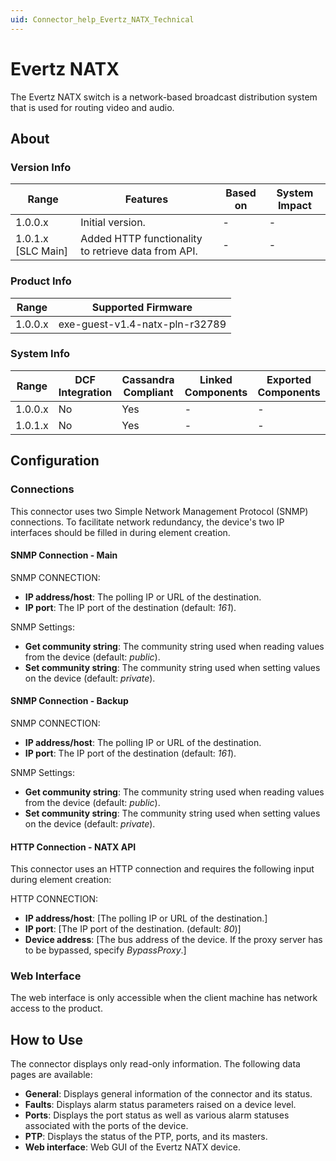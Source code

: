 ```yaml
---
uid: Connector_help_Evertz_NATX_Technical
---
```


# Evertz NATX

The Evertz NATX switch is a network-based broadcast distribution system that is used for routing video and audio.

## About

### Version Info

| Range              | Features         | Based on | System Impact |
|--------------------|------------------|----------|---------------|
| 1.0.0.x            | Initial version. | -        | -             |
| 1.0.1.x [SLC Main] | Added HTTP functionality to retrieve data from API. | -        | -             |

### Product Info

| Range   | Supported Firmware             |
|---------|--------------------------------|
| 1.0.0.x | exe-guest-v1.4-natx-pln-r32789 |

### System Info

| Range   | DCF Integration | Cassandra Compliant | Linked Components | Exported Components |
|---------|-----------------|---------------------|-------------------|---------------------|
| 1.0.0.x | No              | Yes                 | -                 | -                   |
| 1.0.1.x | No              | Yes                 | -                 | -                   |

## Configuration

### Connections

This connector uses two Simple Network Management Protocol (SNMP) connections. To facilitate network redundancy, the device's two IP interfaces should be filled in during element creation.

#### SNMP Connection - Main

SNMP CONNECTION:

- **IP address/host**: The polling IP or URL of the destination.
- **IP port**: The IP port of the destination (default: *161*).

SNMP Settings:

- **Get community string**: The community string used when reading values from the device (default: *public*).
- **Set community string**: The community string used when setting values on the device (default: *private*).

#### SNMP Connection - Backup

SNMP CONNECTION:

- **IP address/host**: The polling IP or URL of the destination.
- **IP port**: The IP port of the destination (default: *161*).

SNMP Settings:

- **Get community string**: The community string used when reading values from the device (default: *public*).
- **Set community string**: The community string used when setting values on the device (default: *private*).

#### HTTP Connection - NATX API

This connector uses an HTTP connection and requires the following input during element creation:

HTTP CONNECTION:

  - **IP address/host**: [The polling IP or URL of the destination.]
  - **IP port**: [The IP port of the destination. (default: *80*)]
  - **Device address**: [The bus address of the device. If the proxy server has to be bypassed, specify *BypassProxy*.]

### Web Interface

The web interface is only accessible when the client machine has network access to the product.

## How to Use

The connector displays only read-only information. The following data pages are available:

- **General**: Displays general information of the connector and its status.
- **Faults**: Displays alarm status parameters raised on a device level.
- **Ports**: Displays the port status as well as various alarm statuses associated with the ports of the device.
- **PTP**: Displays the status of the PTP, ports, and its masters.
- **Web interface**: Web GUI of the Evertz NATX device.
